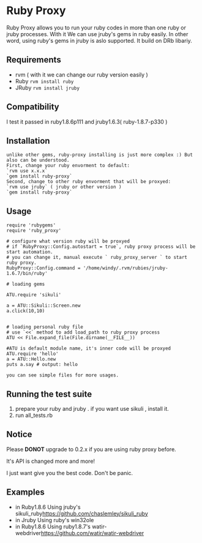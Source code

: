 Ruby Proxy
===========

Ruby Proxy allows you to run your ruby codes in more than one ruby or jruby processes.
With it We can use jruby's gems in ruby easily. In other word,  using ruby's gems in jruby is aslo supported.
It build on DRb libariy.

Requirements
------------
* rvm ( with it we can change our ruby version easily )
* Ruby `rvm install ruby`
* JRuby `rvm install jruby`

Compatibility
-------------
I test it passed in ruby1.8.6p111 and jruby1.6.3( ruby-1.8.7-p330 )


Installation
------------
    unlike other gems, ruby-proxy installing is just more complex :) But also can be understood.
    First, change your ruby envorment to default:
    `rvm use x.x.x`
    `gem install ruby-proxy`
    Second, change to other ruby envorment that will be proxyed:
    `rvm use jruby` ( jruby or other version )
    `gem install ruby-proxy`
Usage
-----
    require 'rubygems'
    require 'ruby_proxy'
    
    # configure what version ruby will be proxyed
    # if `RubyProxy::Config.autostart = true`, ruby proxy process will be start automation.
    # you can change it, manual execute ` ruby_proxy_server ` to start ruby proxy.
    RubyProxy::Config.command = '/home/windy/.rvm/rubies/jruby-1.6.7/bin/ruby'
    
    # loading gems
    
    ATU.require 'sikuli'
    
    a = ATU::Sikuli::Screen.new
    a.click(10,10)
    
    
    # loading personal ruby file
    # use `<<` method to add load_path to ruby proxy process
    ATU << File.expand_file(File.dirname(__FILE__))
    
    #ATU is default module name, it's inner code will be proxyed
    ATU.require 'hello'
    a = ATU::Hello.new
    puts a.say # output: hello
    
    you can see simple files for more usages.
Running the test suite
----------------------

1. prepare your ruby and jruby . if you want use sikuli , install it.
2. run all_tests.rb

Notice
-------
Please **DONOT** upgrade to 0.2.x if you are using ruby proxy before.

It's API is changed more and more!

I just want give you the best code. Don't be panic.

Examples
--------

* in Ruby1.8.6 Using jruby's sikuli_ruby<https://github.com/chaslemley/sikuli_ruby>
* in Jruby Using ruby's win32ole
* in Ruby1.8.6 Using ruby1.8.7's watir-webdriver<https://github.com/watir/watir-webdriver>